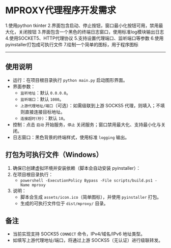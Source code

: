 # MPROXY代理程序开发需求
1.使用python tkinter
2.界面包含启动、停止按钮，窗口最小化按钮可用，禁用最大化，关闭按钮
3.界面包含一个黑色的终端日志窗口，使用标准log模块输出日志
4.使用SOCKET5、HTTP代理协议
5.支持设置代理端口、监听端口等参数
6.使用pyinstaller打包成可执行文件
7.绘制一个简单的图标，用于程序图标

---

## 使用说明

- 运行：在项目根目录执行 `python main.py` 启动图形界面。
- 界面参数：
  - `监听地址`：默认 `0.0.0.0`。
  - `监听端口`：默认 `1080`。
  - `上游代理地址/端口`（可选）：如需级联到上游 SOCKS5 代理，则填入；不填则直接连接目标地址。
  - `连接超时(秒)`：默认 `10`。
- 控制：点击 `启动` 开始服务，`停止` 关闭服务；窗口禁用最大化、支持最小化与关闭。
- 日志窗口：黑色背景的终端样式，使用标准 `logging` 输出。

## 打包为可执行文件（Windows）

1. 确保已创建虚拟环境并安装依赖（脚本会自动安装 pyinstaller）：
2. 在项目根目录执行：
   - `powershell -ExecutionPolicy Bypass -File scripts/build.ps1 -Name mproxy`
3. 说明：
   - 脚本会生成 `assets/icon.ico`（简单图标），并使用 `pyinstaller` 打包。
   - 生成的可执行文件位于 `dist/mproxy/` 目录。

## 备注

- 当前实现支持 SOCKS5 `CONNECT` 命令，IPv4/域名/IPv6 地址类型。
- 如填写上游代理地址/端口，将通过上游 SOCKS5（无认证）进行级联转发。
